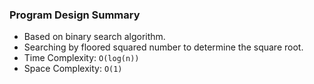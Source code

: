 ### Program Design Summary
- Based on binary search algorithm.
- Searching by floored squared number to determine the square root.
- Time Complexity: `O(log(n))`
- Space Complexity: `O(1)`
